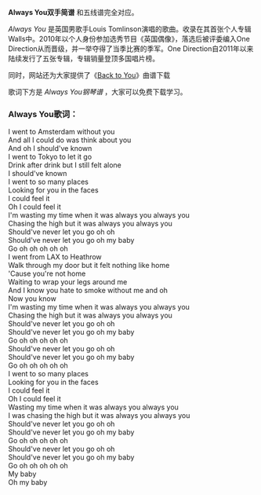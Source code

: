 

**Always You双手简谱** 和五线谱完全对应。

_Always You_ 是英国男歌手Louis
Tomlinson演唱的歌曲。收录在其首张个人专辑Walls中。2010年以个人身份参加选秀节目《英国偶像》，落选后被评委编入One
Direction从而晋级，并一举夺得了当季比赛的季军。One Direction自2011年以来陆续发行了五张专辑，专辑销量登顶多国唱片榜。

同时，网站还为大家提供了《[Back to You](Music-8444-Back-to-You-Louis-Tomlinson.html "Back
to You")》曲谱下载

歌词下方是 _Always You钢琴谱_ ，大家可以免费下载学习。

### Always You歌词：

I went to Amsterdam without you  
And all I could do was think about you  
And oh I should've known  
I went to Tokyo to let it go  
Drink after drink but I still felt alone  
I should've known  
I went to so many places  
Looking for you in the faces  
I could feel it  
Oh I could feel it  
I'm wasting my time when it was always you always you  
Chasing the high but it was always you always you  
Should've never let you go oh oh  
Should've never let you go oh my baby  
Go oh oh oh oh oh  
I went from LAX to Heathrow  
Walk through my door but it felt nothing like home  
'Cause you're not home  
Waiting to wrap your legs around me  
And I know you hate to smoke without me and oh  
Now you know  
I'm wasting my time when it was always you always you  
Chasing the high but it was always you always you  
Should've never let you go oh oh  
Should've never let you go oh my baby  
Go oh oh oh oh oh  
Should've never let you go oh oh  
Should've never let you go oh my baby  
Go oh oh oh oh oh  
I went to so many places  
Looking for you in the faces  
I could feel it  
Oh I could feel it  
Wasting my time when it was always you always you  
I was chasing the high but it was always you always you  
Should've never let you go oh oh  
Should've never let you go oh my baby  
Go oh oh oh oh oh  
Should've never let you go oh oh  
Should've never let you go oh my baby  
Go oh oh oh oh oh  
My baby  
Oh my baby


